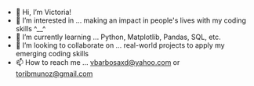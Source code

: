 - 👋 Hi, I’m Victoria!
- 👀 I’m interested in ... making an impact in people's lives with my coding skills ^__^
- 🌱 I’m currently learning ... Python, Matplotlib, Pandas, SQL, etc.
- 💞️ I’m looking to collaborate on ... real-world projects to apply my emerging coding skills
- 📫 How to reach me ... vbarbosaxd@yahoo.com or toribmunoz@gmail.com

<!---
vbarbosaxd/vbarbosaxd is a ✨ special ✨ repository because its `README.md` (this file) appears on your GitHub profile.
You can click the Preview link to take a look at your changes.
--->
